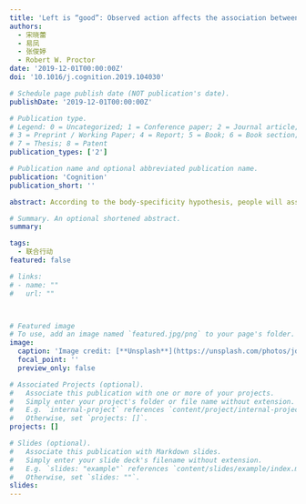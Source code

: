 ```yaml
---
title: 'Left is “good”: Observed action affects the association between horizontal space and affective valence'
authors:
  - 宋晓蕾
  - 易凤
  - 张俊婷
  - Robert W. Proctor
date: '2019-12-01T00:00:00Z'
doi: '10.1016/j.cognition.2019.104030'

# Schedule page publish date (NOT publication's date).
publishDate: '2019-12-01T00:00:00Z'

# Publication type.
# Legend: 0 = Uncategorized; 1 = Conference paper; 2 = Journal article;
# 3 = Preprint / Working Paper; 4 = Report; 5 = Book; 6 = Book section;
# 7 = Thesis; 8 = Patent
publication_types: ['2']

# Publication name and optional abbreviated publication name.
publication: 'Cognition'
publication_short: ''

abstract: According to the body-specificity hypothesis, people will associate positive and negative emotional valence with the relative fluency of the left or right responding hand. Prior studies have shown that temporary changes in the fluency of the responding hand can influence the association of emotional valence with left or right, even under circumstances of action observation. But the reason why this change occurs is still controversial. The purpose of the present study was to replicate this finding and to identify the underlying mechanism. Experiment 1 duplicated a modified paradigm “Bob goes to the zoo” to verify the existence of space-valence association for Chinese right–handers. The results indicated that they had the same pattern of right-good/left-bad. However, after action training and observation in Experiment 2 that reduced the fluency of the right hand temporarily, both actors’ and observers’ space-valence associations were reversed as well. However, when observers’ potential motor capacities were constrained by binding their responding hands behind them (Experiment 3) or in front of them (Experiment 4), the observers associated the positive affect with their dominant right hand instead of the left hand in Experiment 3, whereas the observers in Experiment 4 still showed the same association pattern as the actors and the observers in Experiment 2. This study provides further evidence that the effect of alternative motor fluency on space-valence association in the observer is mainly modulated by the connection between the outcomes and space, with body posture also influencing the association.

# Summary. An optional shortened abstract.
summary: 

tags:
  - 联合行动
featured: false

# links:
# - name: ""
#   url: ""



# Featured image
# To use, add an image named `featured.jpg/png` to your page's folder.
image:
  caption: 'Image credit: [**Unsplash**](https://unsplash.com/photos/jdD8gXaTZsc)'
  focal_point: ''
  preview_only: false

# Associated Projects (optional).
#   Associate this publication with one or more of your projects.
#   Simply enter your project's folder or file name without extension.
#   E.g. `internal-project` references `content/project/internal-project/index.md`.
#   Otherwise, set `projects: []`.
projects: []

# Slides (optional).
#   Associate this publication with Markdown slides.
#   Simply enter your slide deck's filename without extension.
#   E.g. `slides: "example"` references `content/slides/example/index.md`.
#   Otherwise, set `slides: ""`.
slides:
---
```


